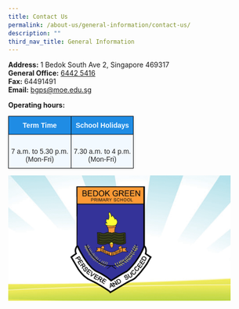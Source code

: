```yaml
---
title: Contact Us
permalink: /about-us/general-information/contact-us/
description: ""
third_nav_title: General Information
---
```

**Address:** 1 Bedok South Ave 2, Singapore 469317 <br>
**General Office:** [6442 5416](https://www.google.com/search?q=bedok+green+primary+school&rlz=1C1GCEA_enSG824SG824&oq=bedok+green&aqs=chrome.2.0j69i57j0l3j69i60l3.6298j0j7&sourceid=chrome&ie=UTF-8#) <br>
**Fax:** 64491491 <br>
**Email:** [bgps@moe.edu.sg](mailto:bgps@moe.edu.sg)

**Operating hours:**

<style type="text/css">
.tg  {border-collapse:collapse;border-spacing:0;}
.tg td{border-color:black;border-style:solid;border-width:1px;font-family:Arial, sans-serif;font-size:14px;
  overflow:hidden;padding:10px 5px;word-break:normal;}
.tg th{border-color:black;border-style:solid;border-width:1px;font-family:Arial, sans-serif;font-size:14px;
  font-weight:normal;overflow:hidden;padding:10px 5px;word-break:normal;}
.tg .tg-da8v{background-color:#F2F9FF;color:#222;text-align:center;vertical-align:top}
.tg .tg-a5i5{background-color:#1F8CE4;color:#F2F9FF;font-weight:bold;text-align:center;vertical-align:top}
</style>
<table class="tg">
<thead>
  <tr>
    <th class="tg-a5i5">Term Time</th>
    <th class="tg-a5i5">School Holidays</th>
  </tr>
</thead>
<tbody>
  <tr>
    <td class="tg-da8v"><br>7 a.m. to 5.30 p.m.<br> (Mon-Fri) <br></td>
    <td class="tg-da8v"><br>7.30 a.m. to 4 p.m.<br> (Mon-Fri) </td>
  </tr>
</tbody>
</table>

<img src="/images/Slide1.png"  
style="width:90%">